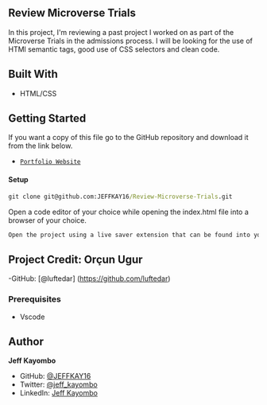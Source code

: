 ## Review Microverse Trials

In this project, I'm reviewing a past project I worked on as part of the Microverse Trials in the admissions process. I will be looking for the use of HTMl semantic tags, good use of CSS selectors and clean code. 

## Built With
- HTML/CSS

## Getting Started
If you want a copy of this file go to the GitHub repository and download it from the link below.
- [`Portfolio Website`](git@github.com:JEFFKAY16/Review-Microverse-Trials.git)
#### Setup
```cmd
git clone git@github.com:JEFFKAY16/Review-Microverse-Trials.git
```
Open a code editor of your choice while opening the index.html file into a browser of your choice.
```cmd
Open the project using a live saver extension that can be found into your code editor.
```

## Project Credit: Orçun Ugur 
-GitHub: [@luftedar] (https://github.com/luftedar)

### Prerequisites
- Vscode
## Author

 **Jeff Kayombo**
- GitHub: [@JEFFKAY16](https://github.com/JEFFKAY16)
- Twitter: [@jeff_kayombo](https://twitter.com/jeff_kayombo)
- LinkedIn: [Jeff Kayombo](https://www.linkedin.com/in/jeff-kayombo-aa9758174/)

